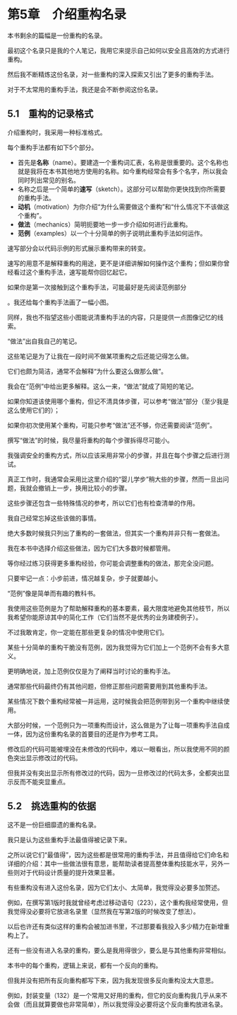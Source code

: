 # 第5章　介绍重构名录

本书剩余的篇幅是一份重构的名录。

最初这个名录只是我的个人笔记，我用它来提示自己如何以安全且高效的方式进行重构。

然后我不断精炼这份名录，对一些重构的深入探索又引出了更多的重构手法。

对于不太常用的重构手法，我还是会不断参阅这份名录。

## 5.1　重构的记录格式

介绍重构时，我采用一种标准格式。

每个重构手法都有如下5个部分。

-   首先是**名称**（name）。要建造一个重构词汇表，名称是很重要的。这个名称也就是我将在本书其他地方使用的名称。如今重构经常会有多个名字，所以我会同时列出常见的别名。
-   名称之后是一个简单的**速写**（sketch）。这部分可以帮助你更快找到你所需要的重构手法。
-   **动机**（motivation）为你介绍“为什么需要做这个重构”和“什么情况下不该做这个重构”。
-   **做法**（mechanics）简明扼要地一步一步介绍如何进行此重构。
-   **范例**（examples）以一个十分简单的例子说明此重构手法如何运作。

速写部分会以代码示例的形式展示重构带来的转变。

速写的用意不是解释重构的用途，更不是详细讲解如何操作这个重构；但如果你曾经看过这个重构手法，速写能帮你回忆起它。

如果你是第一次接触到这个重构手法，可能最好是先阅读范例部分

。我还给每个重构手法画了一幅小图。

同样，我也不指望这些小图能说清重构手法的内容，只是提供一点图像记忆的线索。

“做法”出自我自己的笔记。

这些笔记是为了让我在一段时间不做某项重构之后还能记得怎么做。

它们也颇为简洁，通常不会解释“为什么要这么做那么做”。

我会在“范例”中给出更多解释。这么一来，“做法”就成了简短的笔记。

如果你知道该使用哪个重构，但记不清具体步骤，可以参考“做法”部分（至少我是这么使用它们的）；

如果你初次使用某个重构，可能只参考“做法”还不够，你还需要阅读“范例”。

撰写“做法”的时候，我尽量将重构的每个步骤拆得尽可能小。

我强调安全的重构方式，所以应该采用非常小的步骤，并且在每个步骤之后进行测试。

真正工作时，我通常会采用比这里介绍的“婴儿学步”稍大些的步骤，然而一旦出问题，我就会撤销上一步，换用比较小的步骤。

这些步骤还包含一些特殊情况的参考，所以它们也有检查清单的作用。

我自己经常忘掉这些该做的事情。

绝大多数时候我只列出了重构的一套做法，但其实一个重构并非只有一套做法。

我在本书中选择介绍这些做法，因为它们大多数时候都管用。

等你经过练习获得更多重构经验，你可能会调整重构的做法，那完全没问题。

只要牢记一点：小步前进，情况越复杂，步子就要越小。

“范例”像是简单而有趣的教科书。

我使用这些范例是为了帮助解释重构的基本要素，最大限度地避免其他枝节，所以我希望你能原谅其中的简化工作（它们当然不是优秀的业务建模例子）。

不过我敢肯定，你一定能在那些更复杂的情况中使用它们。

某些十分简单的重构干脆没有范例，因为我觉得为它们加上一个范例不会有多大意义。

更明确地说，加上范例仅仅是为了阐释当时讨论的重构手法。

通常那些代码最终仍有其他问题，但修正那些问题需要用到其他重构手法。

某些情况下数个重构经常被一并运用，这时候我会把范例带到另一个重构中继续使用。

大部分时候，一个范例只为一项重构而设计，这么做是为了让每一项重构手法自成一体，因为这份重构名录的首要目的还是作为参考工具。

修改后的代码可能被埋没在未修改的代码中，难以一眼看出，所以我使用不同的颜色突出显示修改过的代码。

但我并没有突出显示所有修改过的代码，因为一旦修改过的代码太多，全都突出显示反而不能突显重点。

## 5.2　挑选重构的依据

这不是一份巨细靡遗的重构名录。

我只是认为这些重构手法最值得被记录下来。

之所以说它们“最值得”，因为这些都是很常用的重构手法，并且值得给它们命名和详细的介绍：其中一些做法很有意思，能帮助读者提高整体重构技能水平，另外一些则对于代码设计质量的提升效果显著。

有些重构没有进入这份名录，因为它们太小、太简单，我觉得没必要多加赘述。

例如，在撰写第1版时我就曾经考虑过移动语句（223），这个重构我经常使用，但我觉得没必要将它放进名录里（显然我在写第2版的时候改变了想法）。

以后也许还有类似这样的重构会被加进书里，不过那要看我投入多少精力在新增重构上了。

还有一些没有进入名录的重构，要么是我用得很少，要么是与其他重构非常相似。

本书中的每个重构，逻辑上来说，都有一个反向的重构。

但我并没有把所有反向重构都写下来，因为我发现很多反向重构没太大意思。

例如，封装变量（132）是一个常用又好用的重构，但它的反向重构我几乎从来不会做（而且就算要做也非常简单），所以我觉得没必要将这个反向重构放进名录。